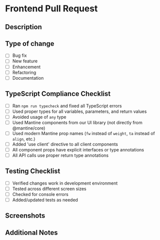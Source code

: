 # Frontend Pull Request

## Description
<!-- Describe your changes in detail -->

## Type of change

- [ ] Bug fix
- [ ] New feature
- [ ] Enhancement
- [ ] Refactoring
- [ ] Documentation

## TypeScript Compliance Checklist

- [ ] Ran `npm run typecheck` and fixed all TypeScript errors
- [ ] Used proper types for all variables, parameters, and return values
- [ ] Avoided usage of `any` type
- [ ] Used Mantine components from our UI library (not directly from @mantine/core)
- [ ] Used modern Mantine prop names (`fw` instead of `weight`, `ta` instead of `align`, etc.)
- [ ] Added 'use client' directive to all client components
- [ ] All component props have explicit interfaces or type annotations
- [ ] All API calls use proper return type annotations

## Testing Checklist

- [ ] Verified changes work in development environment
- [ ] Tested across different screen sizes
- [ ] Checked for console errors
- [ ] Added/updated tests as needed

## Screenshots
<!-- If applicable, add screenshots to demonstrate your changes -->

## Additional Notes
<!-- Add any other context about the PR here -->